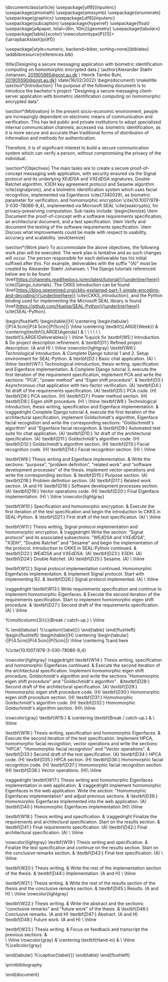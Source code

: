 \documentclass{article}
\usepackage[utf8]{inputenc}
\usepackage{amsmath}
\usepackage{amssymb}
\usepackage{enumerate}
\usepackage{graphicx}
\usepackage[utf8]{inputenc}
\usepackage{subcaption}
\usepackage{hyperref}
\usepackage{float}
\usepackage[a4paper, total={6in, 10in}]{geometry}
\usepackage{tabularx}
\usepackage[table]{xcolor}
\newcolumntype{P}[1]{>{\arraybackslash}p{#1}}

\usepackage[style=numeric, backend=biber,  sorting=none]{biblatex}
\addbibresource{references.bib}

\title{Designing a secure messaging application with biometric identification computing on homomorphic encrypted data.}
\author{Alexander Stæhr Johansen, 201905865@post.au.dk \\
Henrik Tambo Buhl, 201905590@post.au.dk}
\date{16/02/2022}
\begin{document}
\maketitle
\section*{Introduction}
The purpose of the following document is to introduce the bachelor's project "Designing a secure messaging client-server application with biometric identification computing on homomorphic encrypted data".

\section*{Motivation}
In the present socio-economic environment, people are increasingly dependent on electronic means of communication and verification. This has led public and private institutions to adopt specialized internal communication channels, accessed via. biometric identification, as it is more secure and accurate than traditional forms of distribution of information and methods for authentication.

Therefore, it is of significant interest to build a secure communication system which can verify a person, without compromising the privacy of the individual.

\section*{Objectives}
The main tasks are to create a secure proof-of-concept messaging web application, with security ensured via the Signal protocol and its underlying XEdDSA and VXEdDSA signatures, Double Ratchet algorithm, X3DH key agreement protocol and Sesame algorithm \cite{signalproto}, and a biometric identification system which uses facial recognition, implemented via Eigenfaces \cite{7340029}, as biometric parameter for verification, and homomorphic encryption \cite{10.1007/978-3-030-78086-9_4}, implemented via Microsoft SEAL \cite{sealcrypto}, for privacy-preserving computation. Sub-tasks include: 
\begin{itemize}
    \item Document the proof-of-concept with a software requirements specification, an architectural document, and a test specification.
    \item Verify and document the testing of the software requirements specification.
    \item Discuss what improvements could be made with respect to usability, accuracy and scalability.
\end{itemize}

\section*{Work plan}
To accommodate the above objectives, the following work plan 
will be executed. The work plan is tentative and as such changes will occur. The person responsible for each deliverable has his initial suffixed after this. For example, deliverables with the suffix "(A)" must be created by Alexander Stæhr Johansen. \\
The Django tutorials referenced below are to be found \href{https://channels.readthedocs.io/en/latest/tutorial/}{\underline{here}} \cite{Django_tutorials}. The CKKS introduction can be found \href{https://blog.openmined.org/ckks-explained-part-1-simple-encoding-and-decoding/}{\underline{here}} \cite{CKKS_introduction}, and the Python binding used for implementing the Microsoft SEAL library is found \href{https://github.com/Huelse/SEAL-Python}{\underline{here}} \cite{SEAL-Python}. 

\begin{flushleft}
\begin{table}[H]
\centering
\begin{tabular}{|P{4.5cm}|P{4.5cm}|P{5cm}|}
\hline
\centering \textbf{\LARGE{Week}} & \centering\textbf{\LARGE{Agenda}}   & \ \ \ \ \ \   \textbf{\LARGE{Deliverables}} \\ \hline %quick fix
\textbf{W5:} Introduction. & Do project description refinement.   & \textbf{D1:} Refined project description. (A and H)    \\ \hline
\rowcolor{lightgray}
\textbf{W6:} Technological introduction. & Complete Django tutorial 1 and 2. Setup environment for SEAL-Python.   & \textbf{D2:} Basic chat application. (A)    \\ \hline
\textbf{W7:} Technological introduction, thesis writing, specification and Eigenface implementation. 
& Complete Django tutorial 3, execute the first iteration of the requirement specification, implement PCA and write the sections: "PCA", "power method" and "Eigen shift procedure". & \textbf{D3:} Asynchronous chat application with two-factor verification. (A)
\textbf{D4:} 1st draft of the requirements specification. (A) 
\textbf{D5:} PCA code. (H)
\textbf{D6:} PCA section. (H)
\textbf{D7:} Power method section. (H) 
\textbf{D8:} Eigen shift procedure. (H) 
\\ \hline
\textbf{W8:} Technological introduction, thesis writing, specification and Eigenface implementation. & \raggedright Complete Django tutorial 4, execute the first iteration of the architectural specification, implement Goldschmidt's algorithm, Eigenface facial recognition and write the corresponding sections: "Goldschmidt's algorithm" and "Eigenface facial recognition. & \textbf{D9:} Automated test suite for chat application. (A)
\textbf{D10:} 1st draft of the architectural specification. (A)
\textbf{D11:} Goldschmidt's algorithm code. (H)
\textbf{D12:} Goldschmidt's algorithm section. (H)
\textbf{D13:} Facial recognition code. (H)
\textbf{D14:} Facial recognition section. (H)
 \\ \hline
 
 \textbf{W9:} Thesis writing and Eigenface implementation. & Write the sections: “purpose”, “problem definition”, "related work" and “software development processes” of the thesis. Implement vector operations and write the corresponding section. & \textbf{D15:} Purpose section. (A) \textbf{D16:} Problem definition section. (A) \textbf{D17:} Related work section. (A and H)
 \textbf{D18:} Software development processes section. (A) \textbf{D19:} Vector operations code. (H) \textbf{D20:} Final Eigenface implementation. (H) \\ \hline
 \rowcolor{lightgray}
 
 \textbf{W10:} Specification and homomorphic encryption. & Execute the first iteration of the test specification and begin the introduction to CKKS in SEAL-Python. & \textbf{D21:} First draft of the test specification. (A) \\ \hline
 

\textbf{W11:} Thesis writing, Signal protocol implementation and homomorphic encryption. & \raggedright Write the section: “Signal protocol” and its associated subsections: "WEdDSA and VXEdDSA", "X3DH", "Double Ratchet" and "Sesame" and begin the implementation of the protocol. Introduction to CKKS in SEAL-Python continued. & \textbf{D22:} WEdDSA and VXEdDSA. (A)
\textbf{D23:} X3DH. (A)
\textbf{D24:} Double Ratchet. (A)
\textbf{D25:} Sesame. (A)
\\ \hline

\textbf{W12:} Signal protocol implementation continued. Homomorphic Eigenfaces implementation. & Implement Signal protocol. Start with implementing R2. & \textbf{D26:} Signal protocol implemented. (A) \\ \hline

\raggedright \textbf{W13:} Write requirements specification and continue to implement homomorphic Eigenfaces. & Execute the second iteration of the requirements specification. Start to implement homomorphic eigen shift procedure. & \textbf{D27:} Second draft of the requirements specification. (A) \\ \hline

%\multicolumn{3}{c}{Break / catch-up.} \\ \hline

%
\end{tabular}
%\caption{\label{}}
\end{table}
\end{flushleft}
\begin{flushleft}
\begin{table}[H]
\centering
\begin{tabular}{|P{4.5cm}|P{4.5cm}|P{5cm}|}
\hline
\centering
%and here 

%\cite{10.1007/978-3-030-78086-9_4}

\rowcolor{lightgray} \raggedright \textbf{W14:} Thesis writing, specification and homomorphic Eigenfaces continued. & Execute the second iteration of the architectural specification. Implement homomorphic eigen shift procedure, Goldschmidt's algorithm and write the sections "Homomorphic eigen shift procedure" and "Goldschmidt's algorithm" .  &\textbf{D28:} Second draft of the architectural specification. (A) \textbf{D29:} Homomorphic eigen shift procedure code. (H) \textbf{D30:} Homomorphic eigen shift procedure section. (H) \textbf{D31:} Homomorphic Goldschmidt's algorithm code. (H) 
\textbf{D32:} Homomorphic Goldschmidt's algorithm section. (H)\\ \hline

\rowcolor{gray} \textbf{W15:} & \centering \textbf{Break / catch-up.} & \\ \hline

\textbf{W16:} Thesis writing, specification and homomorphic Eigenfaces. & Execute the second iteration of the test specification. Implement HPCA, homomorphic facial recognition, vector operations and write the sections: "HPCA", "Homomorphic facial recognition" and "Vector operations".  & \textbf{D33:} Second draft of the test specification. (A) \textbf{D34:} HPCA code. (H) \textbf{D35:} HPCA section. (H) \textbf{D36:} Homomorphic facial recognition code. (H) \textbf{D37:} Homomorphic facial recognition section. (H) \textbf{D38:} Vector operations. (H)\\ \hline

\raggedright \textbf{W17:} Thesis writing and homomorphic Eigenfaces implementation in web application. & \raggedright Implement homomorphic Eigenfaces in the web application. Write the section: "Homomorphic Eigenfaces implementation" and adjust previous sections.  & \textbf{D39:} Homomorphic Eigenfaces implemented into the web application. (A) \textbf{D40:} Homomorphic Eigenfaces implementation (H)\\ \hline

\textbf{W18:} Thesis writing and specification. & \raggedright Finalize the requirements and architectural specification. Start on the results section. & \textbf{D41:} Final requirements specification. (A) \textbf{D42:} Final architectural specification. (A) \\ \hline

\rowcolor{lightgray} \textbf{W19:} Thesis writing and specification. & Finalize the test specification and continue on the results section. Start on the conclusive remarks section. & \textbf{D43:} Final test specification. (A) \\ \hline

\textbf{W20:} Thesis writing. & Write the rest of the implementation section of the thesis. & \textbf{D44:} Implementation. (A and H) \\ \hline

\textbf{W21:} Thesis writing. & Write the rest of the results section of the thesis and the conclusive remarks section.  & \textbf{D45:} Results. (A and H) \\ \hline
\rowcolor{lightgray}

\textbf{W22:} Thesis writing. & Write the abstract and the sections: "conclusive remarks" and "future work" of the thesis. & \textbf{D46:} Conclusive remarks. (A and H) 
\textbf{D47:} Abstract. (A and H)
\textbf{D48:} Future work. (A and H)
 \\ \hline

\textbf{W23:} Thesis writing. &  Focus on feedback and transcript the previous sections. &  
 \\ \hline
\rowcolor{gray} & \centering \textbf{Hand-in} & \\ \hline
%\cellcolor{gray}

\end{tabular}
%\caption{\label{}}
\end{table}
\end{flushleft}

\printbibliography

\end{document}
